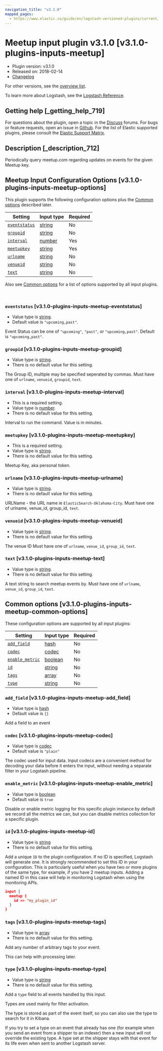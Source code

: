 ```yaml
---
navigation_title: "v3.1.0"
mapped_pages:
  - https://www.elastic.co/guide/en/logstash-versioned-plugins/current/v3.1.0-plugins-inputs-meetup.html
---
```


# Meetup input plugin v3.1.0 [v3.1.0-plugins-inputs-meetup]


* Plugin version: v3.1.0
* Released on: 2018-02-14
* [Changelog](https://github.com/logstash-plugins/logstash-input-meetup/blob/v3.1.0/CHANGELOG.md)

For other versions, see the [overview list](input-meetup-index.md).

To learn more about Logstash, see the [Logstash Reference](logstash://reference/index.md).

## Getting help [_getting_help_719]

For questions about the plugin, open a topic in the [Discuss](http://discuss.elastic.co) forums. For bugs or feature requests, open an issue in [Github](https://github.com/logstash-plugins/logstash-input-meetup). For the list of Elastic supported plugins, please consult the [Elastic Support Matrix](https://www.elastic.co/support/matrix#matrix_logstash_plugins).


## Description [_description_712]

Periodically query meetup.com regarding updates on events for the given Meetup key.


## Meetup Input Configuration Options [v3.1.0-plugins-inputs-meetup-options]

This plugin supports the following configuration options plus the [Common options](v3-1-0-plugins-inputs-meetup.md#v3.1.0-plugins-inputs-meetup-common-options) described later.

| Setting | Input type | Required |
| --- | --- | --- |
| [`eventstatus`](v3-1-0-plugins-inputs-meetup.md#v3.1.0-plugins-inputs-meetup-eventstatus) | [string](logstash://reference/configuration-file-structure.md#string) | No |
| [`groupid`](v3-1-0-plugins-inputs-meetup.md#v3.1.0-plugins-inputs-meetup-groupid) | [string](logstash://reference/configuration-file-structure.md#string) | No |
| [`interval`](v3-1-0-plugins-inputs-meetup.md#v3.1.0-plugins-inputs-meetup-interval) | [number](logstash://reference/configuration-file-structure.md#number) | Yes |
| [`meetupkey`](v3-1-0-plugins-inputs-meetup.md#v3.1.0-plugins-inputs-meetup-meetupkey) | [string](logstash://reference/configuration-file-structure.md#string) | Yes |
| [`urlname`](v3-1-0-plugins-inputs-meetup.md#v3.1.0-plugins-inputs-meetup-urlname) | [string](logstash://reference/configuration-file-structure.md#string) | No |
| [`venueid`](v3-1-0-plugins-inputs-meetup.md#v3.1.0-plugins-inputs-meetup-venueid) | [string](logstash://reference/configuration-file-structure.md#string) | No |
| [`text`](v3-1-0-plugins-inputs-meetup.md#v3.1.0-plugins-inputs-meetup-text) | [string](logstash://reference/configuration-file-structure.md#string) | No |

Also see [Common options](v3-1-0-plugins-inputs-meetup.md#v3.1.0-plugins-inputs-meetup-common-options) for a list of options supported by all input plugins.

 

### `eventstatus` [v3.1.0-plugins-inputs-meetup-eventstatus]

* Value type is [string](logstash://reference/configuration-file-structure.md#string).
* Default value is `"upcoming,past"`.

Event Status can be one of `"upcoming"`, `"past"`, or `"upcoming,past"`. Default is `"upcoming,past"`.


### `groupid` [v3.1.0-plugins-inputs-meetup-groupid]

* Value type is [string](logstash://reference/configuration-file-structure.md#string).
* There is no default value for this setting.

The Group ID, multiple may be specified seperated by commas. Must have one of `urlname`, `venueid`, `groupid`, `text`.


### `interval` [v3.1.0-plugins-inputs-meetup-interval]

* This is a required setting.
* Value type is [number](logstash://reference/configuration-file-structure.md#number).
* There is no default value for this setting.

Interval to run the command. Value is in minutes.


### `meetupkey` [v3.1.0-plugins-inputs-meetup-meetupkey]

* This is a required setting.
* Value type is [string](logstash://reference/configuration-file-structure.md#string).
* There is no default value for this setting.

Meetup Key, aka personal token.


### `urlname` [v3.1.0-plugins-inputs-meetup-urlname]

* Value type is [string](logstash://reference/configuration-file-structure.md#string).
* There is no default value for this setting.

URLName - the URL name ie `ElasticSearch-Oklahoma-City`. Must have one of urlname, venue_id, group_id, `text`.


### `venueid` [v3.1.0-plugins-inputs-meetup-venueid]

* Value type is [string](logstash://reference/configuration-file-structure.md#string).
* There is no default value for this setting.

The venue ID Must have one of `urlname`, `venue_id`, `group_id`, `text`.


### `text` [v3.1.0-plugins-inputs-meetup-text]

* Value type is [string](logstash://reference/configuration-file-structure.md#string).
* There is no default value for this setting.

A text string to search meetup events by. Must have one of `urlname`, `venue_id`, `group_id`, `text`.



## Common options [v3.1.0-plugins-inputs-meetup-common-options]

These configuration options are supported by all input plugins:

| Setting | Input type | Required |
| --- | --- | --- |
| [`add_field`](v3-1-0-plugins-inputs-meetup.md#v3.1.0-plugins-inputs-meetup-add_field) | [hash](logstash://reference/configuration-file-structure.md#hash) | No |
| [`codec`](v3-1-0-plugins-inputs-meetup.md#v3.1.0-plugins-inputs-meetup-codec) | [codec](logstash://reference/configuration-file-structure.md#codec) | No |
| [`enable_metric`](v3-1-0-plugins-inputs-meetup.md#v3.1.0-plugins-inputs-meetup-enable_metric) | [boolean](logstash://reference/configuration-file-structure.md#boolean) | No |
| [`id`](v3-1-0-plugins-inputs-meetup.md#v3.1.0-plugins-inputs-meetup-id) | [string](logstash://reference/configuration-file-structure.md#string) | No |
| [`tags`](v3-1-0-plugins-inputs-meetup.md#v3.1.0-plugins-inputs-meetup-tags) | [array](logstash://reference/configuration-file-structure.md#array) | No |
| [`type`](v3-1-0-plugins-inputs-meetup.md#v3.1.0-plugins-inputs-meetup-type) | [string](logstash://reference/configuration-file-structure.md#string) | No |

### `add_field` [v3.1.0-plugins-inputs-meetup-add_field]

* Value type is [hash](logstash://reference/configuration-file-structure.md#hash)
* Default value is `{}`

Add a field to an event


### `codec` [v3.1.0-plugins-inputs-meetup-codec]

* Value type is [codec](logstash://reference/configuration-file-structure.md#codec)
* Default value is `"plain"`

The codec used for input data. Input codecs are a convenient method for decoding your data before it enters the input, without needing a separate filter in your Logstash pipeline.


### `enable_metric` [v3.1.0-plugins-inputs-meetup-enable_metric]

* Value type is [boolean](logstash://reference/configuration-file-structure.md#boolean)
* Default value is `true`

Disable or enable metric logging for this specific plugin instance by default we record all the metrics we can, but you can disable metrics collection for a specific plugin.


### `id` [v3.1.0-plugins-inputs-meetup-id]

* Value type is [string](logstash://reference/configuration-file-structure.md#string)
* There is no default value for this setting.

Add a unique `ID` to the plugin configuration. If no ID is specified, Logstash will generate one. It is strongly recommended to set this ID in your configuration. This is particularly useful when you have two or more plugins of the same type, for example, if you have 2 meetup inputs. Adding a named ID in this case will help in monitoring Logstash when using the monitoring APIs.

```json
input {
  meetup {
    id => "my_plugin_id"
  }
}
```


### `tags` [v3.1.0-plugins-inputs-meetup-tags]

* Value type is [array](logstash://reference/configuration-file-structure.md#array)
* There is no default value for this setting.

Add any number of arbitrary tags to your event.

This can help with processing later.


### `type` [v3.1.0-plugins-inputs-meetup-type]

* Value type is [string](logstash://reference/configuration-file-structure.md#string)
* There is no default value for this setting.

Add a `type` field to all events handled by this input.

Types are used mainly for filter activation.

The type is stored as part of the event itself, so you can also use the type to search for it in Kibana.

If you try to set a type on an event that already has one (for example when you send an event from a shipper to an indexer) then a new input will not override the existing type. A type set at the shipper stays with that event for its life even when sent to another Logstash server.



